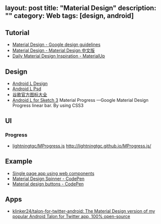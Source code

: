 layout: post
title: "Material Design"
description: ""
category: Web
tags: [design, android]
---

## Tutorial

- [Material Design - Google design guidelines](https://www.google.com/design/spec/material-design/introduction.html)
- [Material Design - Material Design 中文版](http://design.1sters.com/)
- [Daily Material Design Inspiration - MaterialUp](http://www.materialup.com/designs)

## Design

- [Android L Design](http://pan.baidu.com/s/1hq3OTIc#dir)
- [Android L Psd](http://pan.baidu.com/s/1i30yRat)
- [谷歌官方图标大全](http://pan.baidu.com/s/1dDu1AJR#dir)
- [Android L for Sketch 3](http://pan.baidu.com/s/1pJG1Tft)
 Material Progress —Google Material Design Progress linear bar. By using CSS3 <and vanilla JavaScript.>

## UI

### Progress

- [lightningtgc/MProgress.js](https://github.com/lightningtgc/mprogress.js/) <http://lightningtgc.github.io/MProgress.js/>

## Example

- [Single page app using web components](http://polymer-change.appspot.com/demos/spa.html#one)
- [Material Design Spinner - CodePen](http://codepen.io/mrrocks/pen/EiplA)
- [Material design buttons - CodePen](http://codepen.io/Fischaela/pen/ahgIy)

## Apps

- [klinker24/talon-for-twitter-android: The Material Design version of my popular Android Talon for Twitter app, 100% open-source](https://github.com/klinker24/talon-for-twitter-android)

